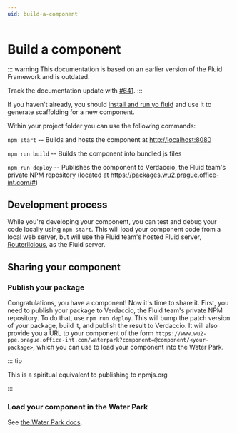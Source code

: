 ```yaml
---
uid: build-a-component
---
```


# Build a component

::: warning
This documentation is based on an earlier version of the Fluid Framework and is outdated.

Track the documentation update with [#641](https://github.com/microsoft/FluidFramework/issues/641).
:::

If you haven't already, you should [install and run yo fluid](./yo-fluid.md) and use it to generate scaffolding for a
new component.

Within your project folder you can use the following commands:

`npm start` -- Builds and hosts the component at <http://localhost:8080>

`npm run build` -- Builds the component into bundled js files

`npm run deploy` -- Publishes the component to Verdaccio, the Fluid team's private NPM repository (located at
<https://packages.wu2.prague.office-int.com/#>)


## Development process

While you're developing your component, you can test and debug your code locally using `npm start`. This will load your
component code from a local web server, but will use the Fluid team's hosted Fluid server,
[Routerlicious](../architecture/server/), as the Fluid server.

## Sharing your component

### Publish your package

Congratulations, you have a component! Now it's time to share it. First, you need to publish your package to Verdaccio,
the Fluid team's private NPM repository. To do that, use `npm run deploy`. This will bump the patch version of your
package, build it, and publish the result to Verdaccio. It will also provide you a URL to your component of the form
`https://www.wu2-ppe.prague.office-int.com/waterpark?component=@component/<your-package>`, which
you can use to load your component into the Water Park.

::: tip

This is a spiritual equivalent to publishing to npmjs.org

:::

### Load your component in the Water Park

See [the Water Park docs](./water-park.md).
